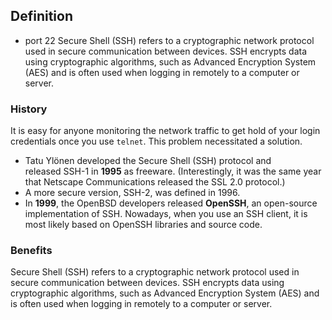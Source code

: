 ## Definition
- port 22
Secure Shell (SSH) refers to a cryptographic network protocol used in secure communication between devices. SSH encrypts data using cryptographic algorithms, such as Advanced Encryption System (AES) and is often used when logging in remotely to a computer or server.
### History
 It is easy for anyone monitoring the network traffic to get hold of your login credentials once you use `telnet`. This problem necessitated a solution. 
 - Tatu Ylönen developed the Secure Shell (SSH) protocol and released SSH-1 in **1995** as freeware. (Interestingly, it was the same year that Netscape Communications released the SSL 2.0 protocol.) 
 - A more secure version, SSH-2, was defined in 1996. 
 - In **1999**, the OpenBSD developers released **OpenSSH**, an open-source implementation of SSH. Nowadays, when you use an SSH client, it is most likely based on OpenSSH libraries and source code.
### Benefits
Secure Shell (SSH) refers to a cryptographic network protocol used in secure communication between devices. SSH encrypts data using cryptographic algorithms, such as Advanced Encryption System (AES) and is often used when logging in remotely to a computer or server.
